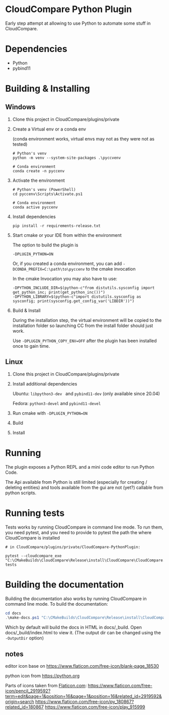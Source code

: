 # CloudCompare Python Plugin

Early step attempt at allowing to use Python to automate some stuff in CloudCompare.

# Dependencies

 - Python
 - pybind11

# Building & Installing

## Windows

1) Clone this project in CloudCompare/plugins/private


2) Create a Virtual env or a conda env 

   (conda environment works, virtual envs may not as they were not as tested)

    ```shell script
    # Python's venv
    python -m venv --system-site-packages .\pyccvenv 
   
    # Conda environment
    conda create -n pyccenv
    ```

3) Activate the environment

    ```shell script
    # Python's venv (PowerShell)
    cd pyccenv\Scripts\Activate.ps1
    
    # Conda environment
    conda active pyccenv
    ```
   
4) Install dependencies

    ```shell script
   pip install -r requirements-release.txt
    ```
   
5) Start cmake or your IDE from within the environment

    The option to build the plugin is 
    ```shell script
    -DPLUGIN_PYTHON=ON
    ```

   Or, if you created a conda environment, you can add
    `-DCONDA_PREFIX=C:\path\to\pyccenv` to the cmake invocation


    In the cmake Invocation you may also have to use:
    ```shell script
    -DPYTHON_INCLUDE_DIR=$(python-c"from distutils.sysconfig import get_python_inc; print(get_python_inc())")
    -DPYTHON_LIBRARY=$(python-c"import distutils.sysconfig as sysconfig; print(sysconfig.get_config_var('LIBDIR'))")
    ```
5) Build & Install

    During the installation step, the virtual environment will be copied to the installation folder
    so launching CC from the install folder should just work.
    
    Use `-DPLUGIN_PYTHON_COPY_ENV=OFF` after the plugin has been installed once to gain time.

## Linux
1) Clone this project in CloudCompare/plugins/private
2) Install additional dependencies

    Ubuntu: `libpython3-dev ` and `pybind11-dev` (only available since 20.04)

    Fedora: `python3-devel` and  `pybind11-devel`


2) Run cmake with `-DPLUGIN_PYTHON=ON`
3) Build
4) Install

# Running

The plugin exposes a Python REPL and a mini code editor to run Python Code.

The Api available from Python is still limited (especially for creating / deleting entities) and
tools available from the gui are not (yet?) callable from python scripts. 


# Running tests

Tests works by running CloudCompare in command line mode.
To run them, you need pytest, and you need to provide to pytest the path the where CloudCompare is installed

```shell
# in CloudCompare/plugins/private/CloudCompare-PythonPlugin:

pytest --cloudcompare_exe "C:\CMakeBuilds\CloudCompare\Release\install\CloudCompare\CloudCompare.exe" tests
```

# Building the documentation

Building the documentation also works by running CloudCompare in command line mode.
To build the documentation:

``` powershell
cd docs
.\make-docs.ps1 "C:\CMakeBuilds\CloudCompare\Release\install\CloudCompare\CloudCompare.exe"
```

Which by default will build the docs in HTML in docs/_build. Open docs/_build/index.html to view it.
(The output dir can be changed using the `-OutputDir` option)


## notes
editor icon base on https://www.flaticon.com/free-icon/blank-page_18530

python icon from https://python.org

Parts of icons taken from [Flaticon.com](www.flaticon.com): 
https://www.flaticon.com/free-icon/pencil_2919592?term=edit&page=1&position=16&page=1&position=16&related_id=2919592&origin=search
https://www.flaticon.com/free-icon/py_180867?related_id=180867
https://www.flaticon.com/free-icon/play_915999

